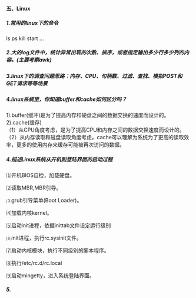 #### 五、Linux   
##### 1.常用的linux下的命令   
ls ps kill start ...

##### 2.大的log文件中，统计异常出现的次数、排序，或者指定输出多少行多少列的内容。(主要考察awk)   

##### 3.linux下的调查问题思路：内存、CPU、句柄数、过滤、查找、模拟POST和GET请求等等场景   
#####  4.linux系统里，你知道buffer和cache如何区分吗？
1).buffer(缓冲)是为了提高内存和硬盘之间的数据交换的速度而设计的。   
2).cache(缓存)  
（1）从CPU角度考虑，是为了提高CPU和内存之间的数据交换速度而设计的。 
（2）从内存读取和磁盘读取角度考虑，cache可以理解为系统为了更高的读取效率，更多的使用内存来缓存可能被再次访问的数据。
##### 4.描述Linux系统从开机到登陆界面的启动过程

⑴开机BIOS自检，加载硬盘。

⑵读取MBR,MBR引导。

⑶grub引导菜单(Boot Loader)。

⑷加载内核kernel。

⑸启动init进程，依据inittab文件设定运行级别

⑹init进程，执行rc.sysinit文件。

⑺启动内核模块，执行不同级别的脚本程序。

⑻执行/etc/rc.d/rc.local

⑼启动mingetty，进入系统登陆界面。
##### 5.